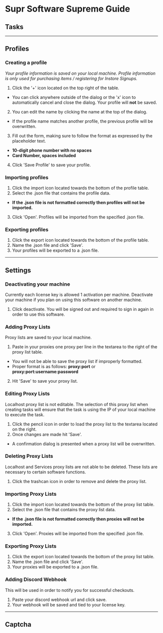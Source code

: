 # Supr Software Supreme Guide

## Tasks

---

## Profiles
### Creating a profile
*Your profile information is saved on your local machine. Profile information is only used for purchasing items / registering for Instore Signups.*

1. Click the '+' icon located on the top right of the table.
  * You can click anywhere outside of the dialog or the 'x' icon to automatically cancel and close the dialog. Your profile will **not** be saved. 
2. You can edit the name by clicking the name at the top of the dialog. 
  *  If the profile name matches another profile, the previous profile will be overwritten.
3. Fill out the form, making sure to follow the format as expressed by the placeholder text.
  * **10-digit phone number with no spaces**
  * **Card Number, spaces included**
4. Click 'Save Profile' to save your profile.

### Importing profiles
1. Click the import icon located towards the bottom of the profile table.
2. Select the .json file that contains the profile data.
  * **If the .json file is not formatted correctly then profiles will not be imported.**
3. Click 'Open'. Profiles will be imported from the specified .json file.

### Exporting profiles
1. Click the export icon located towards the bottom of the profile table.
2. Name the .json file and click 'Save'.
3. Your profiles will be exported to a .json file.
---

## Settings
### Deactivating your machine
Currently each license key is allowed 1 activation per machine. Deactivate your machine if you plan on using this software on another machine.

1. Click deactivate. You will be signed out and required to sign in again in order to use this software.

### Adding Proxy Lists
Proxy lists are saved to your local machine. 

1. Paste in your proxies one proxy per line in the textarea to the right of the proxy list table.
  * You will not be able to save the proxy list if improperly formatted.
  * Proper format is as follows: **proxy:port** or **proxy:port:username:password**
2. Hit 'Save' to save your proxy list.

### Editing Proxy Lists
Localhost proxy list is not editable. The selection of this proxy list when creating tasks will ensure that the task is using the IP of your local machine to execute the task.

1. Click the pencil icon in order to load the proxy list to the textarea located on the right.
2. Once changes are made hit 'Save'.
  * A confirmation dialog is presented when a proxy list will be overwritten.

### Deleting Proxy Lists
Localhost and Services proxy lists are not able to be deleted. These lists are necessary to certain software functions.

1. Click the trashcan icon in order to remove and delete the proxy list.

### Importing Proxy Lists
1. Click the import icon located towards the bottom of the proxy list table.
2. Select the .json file that contains the proxy list data.
  * **If the .json file is not formatted correctly then proxies will not be imported.**
3. Click 'Open'. Proxies will be imported from the specified .json file.

### Exporting Proxy Lists
1. Click the export icon located towards the bottom of the proxy list table.
2. Name the .json file and click 'Save'.
3. Your proxies will be exported to a .json file.

### Adding Discord Webhook
This will be used in order to notify you for successful checkouts.
1. Paste your discord webhook url and click save.
2. Your webhook will be saved and tied to your license key.
---

## Captcha